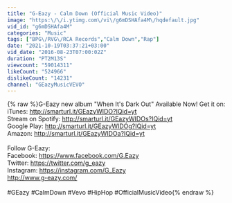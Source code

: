 ```yaml
---
title: "G-Eazy - Calm Down (Official Music Video)"
image: "https:\/\/i.ytimg.com\/vi\/g6mDSHAfa4M\/hqdefault.jpg"
vid_id: "g6mDSHAfa4M"
categories: "Music"
tags: ["BPG\/RVG\/RCA Records","Calm Down","Rap"]
date: "2021-10-19T03:37:21+03:00"
vid_date: "2016-08-23T07:00:02Z"
duration: "PT2M13S"
viewcount: "59014311"
likeCount: "524966"
dislikeCount: "14231"
channel: "GEazyMusicVEVO"
---
```

{% raw %}G-Eazy new album &quot;When It's Dark Out&quot; Available Now! Get it on:<br />iTunes: <a rel="nofollow" target="blank" href="http://smarturl.it/GEazyWIDO?IQid=yt">http://smarturl.it/GEazyWIDO?IQid=yt</a><br />Stream on Spotify: <a rel="nofollow" target="blank" href="http://smarturl.it/GEazyWIDOs?IQid=yt">http://smarturl.it/GEazyWIDOs?IQid=yt</a><br />Google Play: <a rel="nofollow" target="blank" href="http://smarturl.it/GEazyWIDOg?IQid=yt">http://smarturl.it/GEazyWIDOg?IQid=yt</a><br />Amazon: <a rel="nofollow" target="blank" href="http://smarturl.it/GEazyWIDOa?IQid=yt">http://smarturl.it/GEazyWIDOa?IQid=yt</a><br /><br />Follow G-Eazy:<br />Facebook: <a rel="nofollow" target="blank" href="https://www.facebook.com/G.Eazy">https://www.facebook.com/G.Eazy</a> <br />Twitter: <a rel="nofollow" target="blank" href="https://twitter.com/g_eazy">https://twitter.com/g_eazy</a> <br />Instagram: <a rel="nofollow" target="blank" href="https://instagram.com/G_Eazy">https://instagram.com/G_Eazy</a> <br /><a rel="nofollow" target="blank" href="http://www.g-eazy.com/">http://www.g-eazy.com/</a><br /><br />#GEazy #CalmDown #Vevo #HipHop #OfficialMusicVideo{% endraw %}
